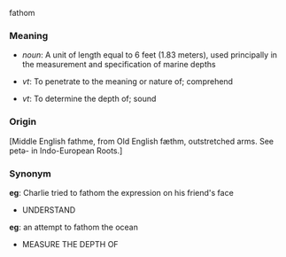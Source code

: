 fathom
### Meaning
+ _noun_: A unit of length equal to 6 feet (1.83 meters), used principally in the measurement and specification of marine depths

+ _vt_: To penetrate to the meaning or nature of; comprehend
+ _vt_: To determine the depth of; sound

### Origin


[Middle English fathme, from Old English fæthm, outstretched arms. See petə- in Indo-European Roots.]

### Synonym

__eg__: Charlie tried to fathom the expression on his friend's face

+ UNDERSTAND

__eg__: an attempt to fathom the ocean

+ MEASURE THE DEPTH OF


